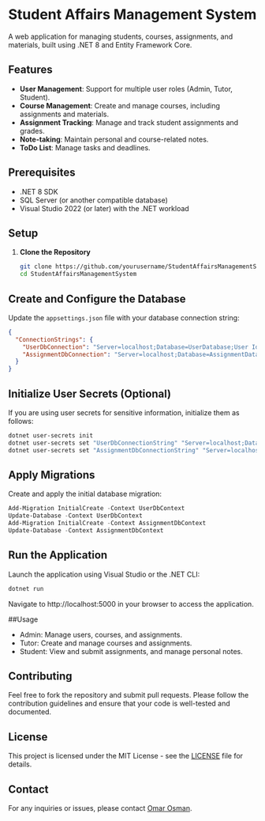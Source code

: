 # Student Affairs Management System

A web application for managing students, courses, assignments, and materials, built using .NET 8 and Entity Framework Core.

## Features

- **User Management**: Support for multiple user roles (Admin, Tutor, Student).
- **Course Management**: Create and manage courses, including assignments and materials.
- **Assignment Tracking**: Manage and track student assignments and grades.
- **Note-taking**: Maintain personal and course-related notes.
- **ToDo List**: Manage tasks and deadlines.

## Prerequisites

- .NET 8 SDK
- SQL Server (or another compatible database)
- Visual Studio 2022 (or later) with the .NET workload

## Setup

1. **Clone the Repository**

   ```bash
   git clone https://github.com/yourusername/StudentAffairsManagementSystem.git
   cd StudentAffairsManagementSystem
   ```
## Create and Configure the Database

Update the `appsettings.json` file with your database connection string:
```json
{
  "ConnectionStrings": {
    "UserDbConnection": "Server=localhost;Database=UserDatabase;User Id=yourId;Password=yourPassword;TrustServerCertificate=True;",
    "AssignmentDbConnection": "Server=localhost;Database=AssignmentDatabase;User Id=yourId;Password=yourPassword;TrustServerCertificate=True;"
  }
}
```

## Initialize User Secrets (Optional)

If you are using user secrets for sensitive information, initialize them as follows:
  ```bash
  dotnet user-secrets init
  dotnet user-secrets set "UserDbConnectionString" "Server=localhost;Database=UserDatabase;User Id=yourId;Password=yourPassword;TrustServerCertificate=True;",
  dotnet user-secrets set "AssignmentDbConnectionString" "Server=localhost;Database=AssignmentDatabase;User Id=yourId;Password=yourPassword;TrustServerCertificate=True;"
  ```

## Apply Migrations

Create and apply the initial database migration:
  ```powershell
  Add-Migration InitialCreate -Context UserDbContext
  Update-Database -Context UserDbContext
  Add-Migration InitialCreate -Context AssignmentDbContext
  Update-Database -Context AssignmentDbContext
  ```

## Run the Application

Launch the application using Visual Studio or the .NET CLI:
  ```bash
  dotnet run
  ```
Navigate to http://localhost:5000 in your browser to access the application.

##Usage
- Admin: Manage users, courses, and assignments.
- Tutor: Create and manage courses and assignments.
- Student: View and submit assignments, and manage personal notes.

## Contributing
Feel free to fork the repository and submit pull requests. Please follow the contribution guidelines and ensure that your code is well-tested and documented.

## License
This project is licensed under the MIT License - see the [LICENSE](https://github.com/sickoovit/StudentsAffaires/blob/master/LICENSE.txt) file for details.

## Contact
For any inquiries or issues, please contact [Omar Osman](https://www.linkedin.com/in/omarosmanenter/).
